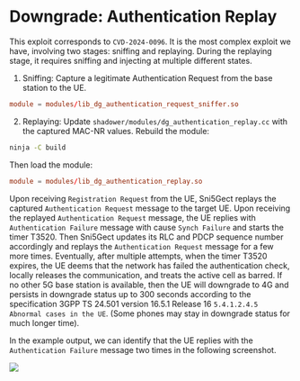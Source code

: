 # Downgrade: Authentication Replay
This exploit corresponds to `CVD-2024-0096`. It is the most complex exploit we have, involving two stages: sniffing and replaying. During the replaying stage, it requires sniffing and injecting at multiple different states.

1. Sniffing: Capture a legitimate Authentication Request from the base station to the UE.
```conf
module = modules/lib_dg_authentication_request_sniffer.so 
```

2. Replaying: Update `shadower/modules/dg_authentication_replay.cc` with the captured MAC-NR values. Rebuild the module:
```bash
ninja -C build
```

Then load the module:
```conf
module = modules/lib_dg_authentication_replay.so
```

Upon receiving `Registration Request` from the UE, Sni5Gect replays the captured `Authentication Request` message to the target UE. Upon receiving the replayed `Authentication Request` message, the UE replies with `Authentication Failure` message with cause `Synch Failure` and starts the timer T3520. Then Sni5Gect updates its RLC and PDCP sequence number accordingly and replays the `Authentication Request` message for a few more times. Eventually, after multiple attempts, when the timer T3520 expires, the UE deems that the network has failed the authentication check, locally releases the communication, and treats the active cell as barred. If no other 5G base station is available, then the UE will downgrade to 4G and persists in downgrade status up to 300 seconds according to the specification 3GPP TS 24.501 version 16.5.1 Release 16 `5.4.1.2.4.5 Abnormal cases in the UE`. (Some phones may stay in downgrade status for much longer time).

In the example output, we can identify that the UE replies with the `Authentication Failure` message two times in the following screenshot.

<img src="https://raw.githubusercontent.com/asset-group/Sni5Gect-5GNR-sniffing-and-exploitation/main/images/authentication_replay_output.png"/>
